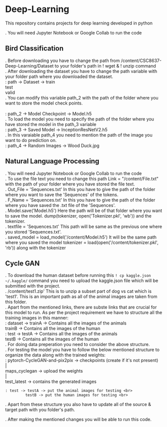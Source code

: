 # Deep-Learning
This repository contains projects for deep learning developed in python

. You will need Jupyter Notebook or Google Collab to run the code

## Bird Classification <br>
. Before downloading you have to change the path from /content/CSC8637-Deep-Learning/Dataset to your folder's path in ! wget & ! unzip command <br>
. After downloading the dataset you have to change the path variable with your folder path where you downloaded the dataset. <br>
    : path -> Dataset -> train <br>
                        test <br>
                        valid <br>
. You can modify this variable path_2 with the path of the folder where you want to store the model check points. <br><br>
    : path_2 -> Model Checkpoint -> Model.h5 <br>
. To load the model you need to specify the path of the folder where you have stored the model in the path_3 variable <br>
    : path_3 -> Saved Model -> InceptionResNetV2.h5 <br>
. In this varaiable path_4 you need to mention the path of the image you want to do prediction on. <br>
    : path_4 -> Random Images -> Wood Duck.jpg <br>
    
## Natural Language Processing <br>
 . You will need Jupyter Notebook or Google Collab to run the code <br>
 . To use the file text you need to change this path Link = "/content/File.txt" with the path of your folder where you have stored the file text. <br>
 . Out_File = 'Sequences.txt' In this you have to give the path of the folder where you want to save the 'Sequences' of the tokens. <br>
 . F_Name = 'Sequences.txt' In this you have to give the path of the folder where you have saved the .txt file of the 'Sequences'. <br>
 . Model.save('Model.h5') Here the path will be of that folder where you want to save the model. dump(tokenizer, open('Tokenizer.pkl', 'wb')) and the tokenizer. <br>
 . textfile = 'Sequences.txt' This path will be same as the previous one where you stored 'Sequences.txt'. <br>
 . saved_model = load_model('/content/Model.h5') It will be the same path where you saved the model tokenizer = load(open('/content/tokenizer.pkl', 'rb')) along with      the tokenizer <br>
 
 ## Cycle GAN <br>
 . To download the human dataset before running this `! cp kaggle.json ~/.kaggle/` command you need to upload the kaggle.json file which will be submitted with the         project. <br>
 . /content/test1.zip' This is to unzip a subset part of dog vs cat which is 'test1'. This is an important path as all of the animal images are taken from this folder.    <br> 
 . Apart from the mentioned links, there are subste links that are crucial for this model to run. As per the project requirement we have to structure all the training    images in this manner: <br> 
  : dataset -> trainA -> Contains all the images of the animals <br>
               trainB -> Contains all the images of the human <br>
  : test -> testA -> Contains all the images of the animals  <br>
             testB -> Contains all the images of the human <br>
 . For doing data preperation you need to consider the above structure. <br>
 . For testing the model you have to follow the below mentioned structure to organize the data along with the trained weights: <br>
    : pytorch-CycleGAN-and-pix2pix -> checkpoints (create if it's not present) <br>
                                            | <br>
                                  maps_cyclegan -> upload the weights <br>
                                            | <br>
                                  test_latest -> contains the generated images <br>

    : test -> testA -> put the animal images for testing <br>
             testB -> put the human images for testing <br>
 . Apart from these structure you also have to update all of the source & target path with you folder's path. <br>

 . After making the mentioned changes you will be able to run this code. <br>
 
